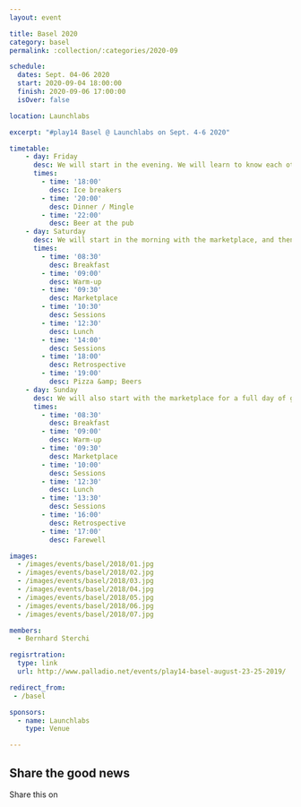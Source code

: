 ```yaml
---
layout: event

title: Basel 2020
category: basel
permalink: :collection/:categories/2020-09

schedule:
  dates: Sept. 04-06 2020
  start: 2020-09-04 18:00:00
  finish: 2020-09-06 17:00:00
  isOver: false

location: Launchlabs

excerpt: "#play14 Basel @ Launchlabs on Sept. 4-6 2020"

timetable:
    - day: Friday
      desc: We will start in the evening. We will learn to know each other and share a nice dinner all together.
      times:
        - time: '18:00'
          desc: Ice breakers
        - time: '20:00'
          desc: Dinner / Mingle
        - time: '22:00'
          desc: Beer at the pub
    - day: Saturday
      desc: We will start in the morning with the marketplace, and then we will play games all day long.
      times:
        - time: '08:30'
          desc: Breakfast
        - time: '09:00'
          desc: Warm-up
        - time: '09:30'
          desc: Marketplace
        - time: '10:30'
          desc: Sessions
        - time: '12:30'
          desc: Lunch
        - time: '14:00'
          desc: Sessions
        - time: '18:00'
          desc: Retrospective
        - time: '19:00'
          desc: Pizza &amp; Beers
    - day: Sunday
      desc: We will also start with the marketplace for a full day of games. Whoever needs to catch a plane can leave earlier.
      times:
        - time: '08:30'
          desc: Breakfast
        - time: '09:00'
          desc: Warm-up
        - time: '09:30'
          desc: Marketplace
        - time: '10:00'
          desc: Sessions
        - time: '12:30'
          desc: Lunch
        - time: '13:30'
          desc: Sessions
        - time: '16:00'
          desc: Retrospective
        - time: '17:00'
          desc: Farewell

images:
  - /images/events/basel/2018/01.jpg
  - /images/events/basel/2018/02.jpg
  - /images/events/basel/2018/03.jpg
  - /images/events/basel/2018/04.jpg
  - /images/events/basel/2018/05.jpg
  - /images/events/basel/2018/06.jpg
  - /images/events/basel/2018/07.jpg

members:
  - Bernhard Sterchi

regisrtration:
  type: link
  url: http://www.palladio.net/events/play14-basel-august-23-25-2019/

redirect_from:
 - /basel

sponsors:
  - name: Launchlabs
    type: Venue

---
```


## Share the good news

  Share this on 
  <a target="_blank" href="https://twitter.com/home?status=Coming%20up%20%23play14%20Basel%20at%20LAUNCHLABS%20from%20August%2023%20to%2025%202019%0A%0Ahttp%3A//play14.org/events/basel/2019-08%0A%0A%23playfulness%20%23seriousgames%20%23facilitation%20%23change%20%23agile%20%23fun">
    <i class='fa fa-twitter fa-2x fa-fw'></i>
  </a>
  <a target="_blank" href="https://www.facebook.com/sharer/sharer.php?u=http%3A//play14.org/events/basel/2019-08">
    <i class='fa fa-facebook fa-2x fa-fw'></i>
  </a>
  <a target="_blank" href="https://www.linkedin.com/shareArticle?mini=true&url=http%3A//play14.org/events/basel/2019-08&title=Coming%20up%20%23play14%20Basel%20at%20LAUNCHLABS%20from%20August%2023%20to%2025%202019&summary=Coming%20up%20%23play14%20Basel%20at%20LAUNCHLABS%20from%20August%2023%20to%2025%202019%0A%0A%23playfulness%20%23seriousgames%20%23facilitation%20%23change%20%23agile%20%23fun&source=">
    <i class='fa fa-linkedin fa-2x fa-fw'></i>
  </a>
